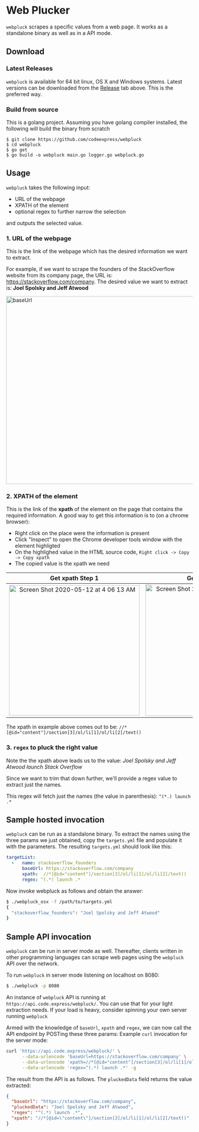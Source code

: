 # Web Plucker

`webpluck` scrapes a specific values from a web page. It works as a
standalone binary as well as in a API mode.

## Download

### Latest Releases
`webpluck` is available for 64 bit linux, OS X and Windows systems.
Latest versions can be downloaded from the
[Release](https://github.com/codeexpress/webpluck/releases) tab above. This is the preferred way.

### Build from source
This is a golang project. Assuming you have golang compiler installed,
the following will build the binary from scratch
```
$ git clone https://github.com/codeexpress/webpluck
$ cd webpluck
$ go get
$ go build -o webpluck main.go logger.go webpluck.go
```

## Usage
`webpluck` takes the following input:
 - URL of the webpage
 - XPATH of the element
 - optional regex to further narrow the selection

and outputs the selected value.

### 1. URL of the webpage
This is the link of the webpage which has the desired information we want to extract.

For example, if we want to scrape the founders of the StackOverflow website from its company page, the URL is:
https://stackoverflow.com/company. The desired value we want to extract is: **Joel Spolsky and Jeff Atwood**

<img width="507" alt="baseUrl" src="https://user-images.githubusercontent.com/14211134/81618604-5335bf00-9405-11ea-8b8c-ddb75e194983.png">

### 2. XPATH of the element
This is the link of the **xpath** of the element on the page that contains the required information. A good way to get this information is to (on a chrome browser):
 - Right click on the place were the information is present
 - Click "Inspect" to open the Chrome developer tools window with the element highligted
 - On the highlighed value in the HTML source code, `Right click -> Copy -> Copy xpath`
 - The copied value is the xpath we need


Get xpath Step 1             |  Get xpath Step 2
:-------------------------:|:-------------------------:
<img width="352" alt="Screen Shot 2020-05-12 at 4 06 13 AM" src="https://user-images.githubusercontent.com/14211134/81619156-8d539080-9406-11ea-99bf-17e9e4da7e87.png" > | <img width="355" alt="Screen Shot 2020-05-12 at 4 08 02 AM" src="https://user-images.githubusercontent.com/14211134/81619157-8e84bd80-9406-11ea-8941-b6c6e0dfab46.png">

The xpath in example above comes out to be: ```//*[@id="content"]/section[3]/ol/li[1]/ol/li[2]/text()```

### 3. `regex` to pluck the right value

Note the the xpath above leads us to the value: *Joel Spolsky and Jeff Atwood launch Stack Overflow*

Since we want to trim that down further, we'll provide a regex value to extract just the names.

This regex will fetch just the names (the value in parenthesis):
``` ^(*.) launch .* ```

## Sample hosted invocation

`webpluck` can be run as a standalone binary. To extract the names using the three params we just obtained, copy the `targets.yml` file and populate it with the parameters. The resulting `targets.yml` should look like this:

```yaml
targetList:
  -   name: stackoverflow_founders
      baseUrl: https://stackoverflow.com/company
      xpath:  //*[@id="content"]/section[3]/ol/li[1]/ol/li[2]/text()
      regex: ^(.*) launch .*
```

Now invoke webpluck as follows and obtain the answer:
```bash
$ ./webpluck_osx -f /path/to/targets.yml
{
  "stackoverflow_founders": "Joel Spolsky and Jeff Atwood"
}
```

## Sample API invocation

`webpluck` can be run in server mode as well. Thereafter, clients written in other programming languages can scrape web pages using the `webpluck` API over the network.

To run `webpluck` in server mode listening on localhost on 8080:
```bash
$ ./webpluck -p 8080
```

An instance of `webpluck` API is running at `https://api.code.express/webpluck/`. You can use that for your light extraction needs. If your load is heavy, consider spinning your own server running `webpluck`

Armed with the knowledge of `baseUrl`, `xpath` and `regex`, we can now call the API endpoint by POSTing these three params:
Example `curl` invocation for the server mode:
```bash
curl 'https://api.code.express/webpluck/' \
      --data-urlencode 'baseUrl=https://stackoverflow.com/company' \
      --data-urlencode 'xpath=//*[@id="content"]/section[3]/ol/li[1]/ol/li[2]/text()' \
      --data-urlencode 'regex=^(.*) launch .*' -g
```

The result from the API is as follows. The `pluckedData` field returns the value extracted:
```json
{
  "baseUrl": "https://stackoverflow.com/company",
  "pluckedData": "Joel Spolsky and Jeff Atwood",
  "regex": "^(.*) launch .*",
  "xpath": "//*[@id=\"content\"]/section[3]/ol/li[1]/ol/li[2]/text()"
}
```
